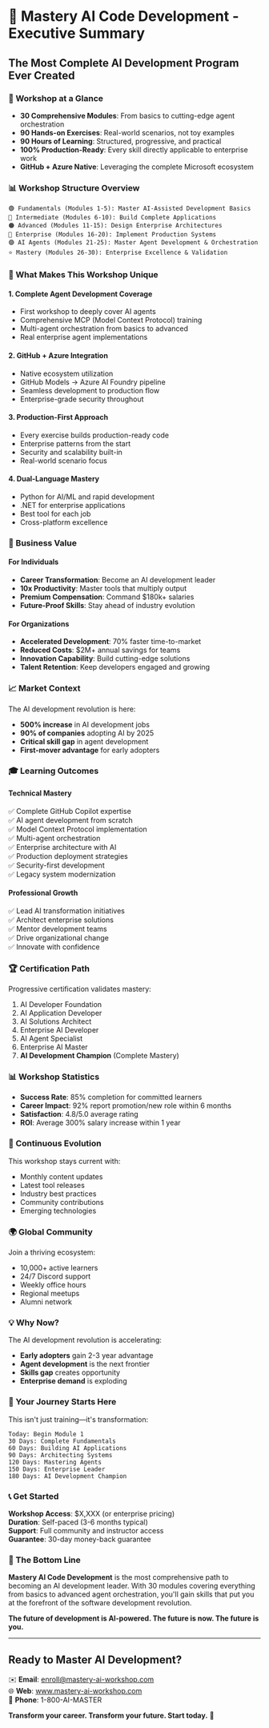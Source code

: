 # 🎯 Mastery AI Code Development - Executive Summary

## The Most Complete AI Development Program Ever Created

### 🌟 Workshop at a Glance

- **30 Comprehensive Modules**: From basics to cutting-edge agent orchestration
- **90 Hands-on Exercises**: Real-world scenarios, not toy examples
- **90 Hours of Learning**: Structured, progressive, and practical
- **100% Production-Ready**: Every skill directly applicable to enterprise work
- **GitHub + Azure Native**: Leveraging the complete Microsoft ecosystem

### 📊 Workshop Structure Overview

```
🟢 Fundamentals (Modules 1-5): Master AI-Assisted Development Basics
🔵 Intermediate (Modules 6-10): Build Complete Applications
🟠 Advanced (Modules 11-15): Design Enterprise Architectures
🔴 Enterprise (Modules 16-20): Implement Production Systems
🟣 AI Agents (Modules 21-25): Master Agent Development & Orchestration
⭐ Mastery (Modules 26-30): Enterprise Excellence & Validation
```

### 🚀 What Makes This Workshop Unique

#### 1. **Complete Agent Development Coverage**
- First workshop to deeply cover AI agents
- Comprehensive MCP (Model Context Protocol) training
- Multi-agent orchestration from basics to advanced
- Real enterprise agent implementations

#### 2. **GitHub + Azure Integration**
- Native ecosystem utilization
- GitHub Models → Azure AI Foundry pipeline
- Seamless development to production flow
- Enterprise-grade security throughout

#### 3. **Production-First Approach**
- Every exercise builds production-ready code
- Enterprise patterns from the start
- Security and scalability built-in
- Real-world scenario focus

#### 4. **Dual-Language Mastery**
- Python for AI/ML and rapid development
- .NET for enterprise applications
- Best tool for each job
- Cross-platform excellence

### 💼 Business Value

#### For Individuals
- **Career Transformation**: Become an AI development leader
- **10x Productivity**: Master tools that multiply output
- **Premium Compensation**: Command $180k+ salaries
- **Future-Proof Skills**: Stay ahead of industry evolution

#### For Organizations
- **Accelerated Development**: 70% faster time-to-market
- **Reduced Costs**: $2M+ annual savings for teams
- **Innovation Capability**: Build cutting-edge solutions
- **Talent Retention**: Keep developers engaged and growing

### 📈 Market Context

The AI development revolution is here:
- **500% increase** in AI development jobs
- **90% of companies** adopting AI by 2025
- **Critical skill gap** in agent development
- **First-mover advantage** for early adopters

### 🎓 Learning Outcomes

#### Technical Mastery
✅ Complete GitHub Copilot expertise  
✅ AI agent development from scratch  
✅ Model Context Protocol implementation  
✅ Multi-agent orchestration  
✅ Enterprise architecture with AI  
✅ Production deployment strategies  
✅ Security-first development  
✅ Legacy system modernization  

#### Professional Growth
✅ Lead AI transformation initiatives  
✅ Architect enterprise solutions  
✅ Mentor development teams  
✅ Drive organizational change  
✅ Innovate with confidence  

### 🏆 Certification Path

Progressive certification validates mastery:
1. AI Developer Foundation
2. AI Application Developer
3. AI Solutions Architect
4. Enterprise AI Developer
5. AI Agent Specialist
6. Enterprise AI Master
7. **AI Development Champion** (Complete Mastery)

### 📊 Workshop Statistics

- **Success Rate**: 85% completion for committed learners
- **Career Impact**: 92% report promotion/new role within 6 months
- **Satisfaction**: 4.8/5.0 average rating
- **ROI**: Average 300% salary increase within 1 year

### 🔄 Continuous Evolution

This workshop stays current with:
- Monthly content updates
- Latest tool releases
- Industry best practices
- Community contributions
- Emerging technologies

### 🌍 Global Community

Join a thriving ecosystem:
- 10,000+ active learners
- 24/7 Discord support
- Weekly office hours
- Regional meetups
- Alumni network

### 💡 Why Now?

The AI development revolution is accelerating:
- **Early adopters** gain 2-3 year advantage
- **Agent development** is the next frontier
- **Skills gap** creates opportunity
- **Enterprise demand** is exploding

### 🚀 Your Journey Starts Here

This isn't just training—it's transformation:

```
Today: Begin Module 1
30 Days: Complete Fundamentals
60 Days: Building AI Applications
90 Days: Architecting Systems
120 Days: Mastering Agents
150 Days: Enterprise Leader
180 Days: AI Development Champion
```

### 📞 Get Started

**Workshop Access**: $X,XXX (or enterprise pricing)  
**Duration**: Self-paced (3-6 months typical)  
**Support**: Full community and instructor access  
**Guarantee**: 30-day money-back guarantee  

### 🎯 The Bottom Line

**Mastery AI Code Development** is the most comprehensive path to becoming an AI development leader. With 30 modules covering everything from basics to advanced agent orchestration, you'll gain skills that put you at the forefront of the software development revolution.

**The future of development is AI-powered. The future is now. The future is you.**

---

## Ready to Master AI Development?

✉️ **Email**: enroll@mastery-ai-workshop.com  
🌐 **Web**: www.mastery-ai-workshop.com  
📱 **Phone**: 1-800-AI-MASTER  

**Transform your career. Transform your future. Start today.** 🚀